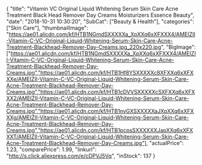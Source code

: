 {
	"title": "Vitamin VC Original Liquid Whitening Serum Skin Care Acne Treatment Black Head Remover Day Creams Moisturizers Essence Beauty",
	"date": "2018-10-31 10:30:20",
	"SubCat": ["Beauty & Health"],
	"categories": ["Skin Care"],
	"thumbnailImage": "https://ae01.alicdn.com/kf/HTB1NGmdSXXXXXa_XpXXq6xXFXXX4/AMEIZII-Vitamin-C-VC-Original-Liquid-Whitening-Serum-Skin-Care-Acne-Treatment-Blackhead-Remover-Day-Creams.jpg_220x220.jpg",
	"BigImage": ["https://ae01.alicdn.com/kf/HTB1NGmdSXXXXXa_XpXXq6xXFXXX4/AMEIZII-Vitamin-C-VC-Original-Liquid-Whitening-Serum-Skin-Care-Acne-Treatment-Blackhead-Remover-Day-Creams.jpg","https://ae01.alicdn.com/kf/HTB1Hf8YSXXXXXc8XFXXq6xXFXXXe/AMEIZII-Vitamin-C-VC-Original-Liquid-Whitening-Serum-Skin-Care-Acne-Treatment-Blackhead-Remover-Day-Creams.jpg","https://ae01.alicdn.com/kf/HTB1cDVVSXXXXXcSXFXXq6xXFXXX2/AMEIZII-Vitamin-C-VC-Original-Liquid-Whitening-Serum-Skin-Care-Acne-Treatment-Blackhead-Remover-Day-Creams.jpg","https://ae01.alicdn.com/kf/HTB1nvGXSXXXXXaJXpXXq6xXFXXXg/AMEIZII-Vitamin-C-VC-Original-Liquid-Whitening-Serum-Skin-Care-Acne-Treatment-Blackhead-Remover-Day-Creams.jpg","https://ae01.alicdn.com/kf/HTB1pcpsSXXXXXXJapXXq6xXFXXXT/AMEIZII-Vitamin-C-VC-Original-Liquid-Whitening-Serum-Skin-Care-Acne-Treatment-Blackhead-Remover-Day-Creams.jpg"],
	"actualPrice": 1.23,
	"comparePrice": 1.99,
	"linkurl": "http://s.click.aliexpress.com/e/cDPVJ5Vq",
	"inStock": 137
}
